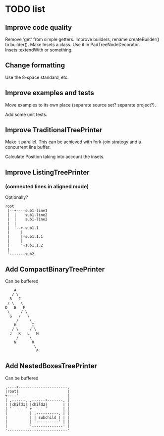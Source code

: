 # TODO list

## Improve code quality

Remove 'get' from simple getters.
Improve builders, rename createBuilder() to builder().
Make Insets a class. Use it in PadTreeNodeDecorator. Insets::extendWith or something.

## Change formatting

Use the 8-space standard, etc.

## Improve examples and tests

Move examples to its own place (separate source set? separate project?).

Add some unit tests.

##  Improve TraditionalTreePrinter

Make it parallel.
This can be achieved with fork-join strategy and a concurrent line buffer.

Calculate Position taking into account the insets.

## Improve ListingTreePrinter
### (connected lines in aligned mode)

Optionally?

    root
     |--+----sub1-line1
     |  |    sub1-line2
     |  |    sub1-line2
     |  |
     |  '--+-sub1.1
     |     |
     |     |-sub1.1.1
     |     |
     |     '-sub1.1.2
     |
     '-------sub2


## Add CompactBinaryTreePrinter

Can be buffered

        A
       / \
      B   C
     / \   \
    D   E   F
     \     / \
      G   /   \
         /     \
        H       I
       / \     / \
      J   K   L   M
         /     \
        N       O
                 \
                  P


## Add NestedBoxesTreePrinter

Can be buffered

    ,----+----------------------,
    |root|                      |
    +----'                      |
    | ,------, ,------+-------, |
    | |child1| |child2|       | |
    | '------' +------'       | |
    |          | ,----------, | |
    |          | | subchild | | |
    |          | '----------' | |
    |          '--------------' |
    '---------------------------'
